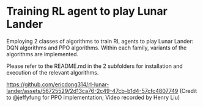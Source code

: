 # Training RL agent to play Lunar Lander

Employing 2 classes of algorithms to train RL agents to play Lunar Lander: DQN algorithms and PPO algorithms. Within each family, variants of the algorithms are implemented.

Please refer to the README.md in the 2 subfolders for installation and execution of the relevant algorithms.

https://github.com/ericdong314/rl-lunar-lander/assets/56725529/2d13ca76-2c49-47cb-b1d4-57cfc4807749
(Credit to @jeffyfung for PPO implementation; Video recorded by Henry Liu)

